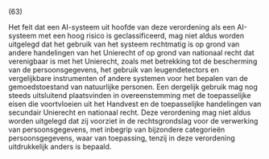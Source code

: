 (63)

Het feit dat een AI-systeem uit hoofde van deze verordening als een AI-systeem met een hoog risico is geclassificeerd, mag niet aldus worden uitgelegd dat het gebruik van het systeem rechtmatig is op grond van andere handelingen van het Unierecht of op grond van nationaal recht dat verenigbaar is met het Unierecht, zoals met betrekking tot de bescherming van de persoonsgegevens, het gebruik van leugendetectors en vergelijkbare instrumenten of andere systemen voor het bepalen van de gemoedstoestand van natuurlijke personen. Een dergelijk gebruik mag nog steeds uitsluitend plaatsvinden in overeenstemming met de toepasselijke eisen die voortvloeien uit het Handvest en de toepasselijke handelingen van secundair Unierecht en nationaal recht. Deze verordening mag niet aldus worden uitgelegd dat zij voorziet in de rechtsgrondslag voor de verwerking van persoonsgegevens, met inbegrip van bijzondere categorieën persoonsgegevens, waar van toepassing, tenzij in deze verordening uitdrukkelijk anders is bepaald.
